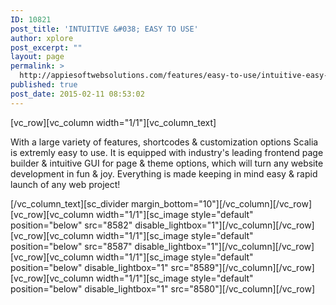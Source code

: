 ```yaml
---
ID: 10821
post_title: 'INTUITIVE &#038; EASY TO USE'
author: xplore
post_excerpt: ""
layout: page
permalink: >
  http://appiesoftwebsolutions.com/features/easy-to-use/intuitive-easy-to-use/
published: true
post_date: 2015-02-11 08:53:02
---
```

[vc_row][vc_column width="1/1"][vc_column_text]<p style="text-align: left;">With a large variety of features, shortcodes &amp; customization options Scalia is extremly easy to use. It is equipped with industry's leading frontend page builder &amp; intuitive GUI for page &amp; theme options, which will turn any website development in fun &amp; joy. Everything is made keeping in mind easy &amp; rapid launch of any web project!</p>[/vc_column_text][sc_divider margin_bottom="10"][/vc_column][/vc_row][vc_row][vc_column width="1/1"][sc_image style="default" position="below" src="8582" disable_lightbox="1"][/vc_column][/vc_row][vc_row][vc_column width="1/1"][sc_image style="default" position="below" src="8587" disable_lightbox="1"][/vc_column][/vc_row][vc_row][vc_column width="1/1"][sc_image style="default" position="below" disable_lightbox="1" src="8589"][/vc_column][/vc_row][vc_row][vc_column width="1/1"][sc_image style="default" position="below" disable_lightbox="1" src="8580"][/vc_column][/vc_row]